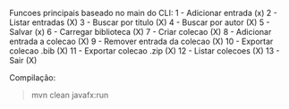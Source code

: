 Funcoes principais baseado no main do CLI:
1 - Adicionar entrada (x)
2 - Listar entradas (X)
3 - Buscar por titulo (X)
4 - Buscar por autor (X)
5 - Salvar (x)
6 - Carregar biblioteca (X)
7 - Criar colecao (X)
8 - Adicionar entrada a colecao (X)
9 - Remover entrada da colecao (X)
10 - Exportar colecao .bib (X)
11 - Exportar colecao .zip (X)
12 - Listar colecoes (X)
13 - Sair (X)

Compilação:
> mvn clean javafx:run